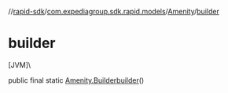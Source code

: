 //[rapid-sdk](../../../index.md)/[com.expediagroup.sdk.rapid.models](../index.md)/[Amenity](index.md)/[builder](builder.md)

# builder

[JVM]\

public final static [Amenity.Builder](-builder/index.md)[builder](builder.md)()
